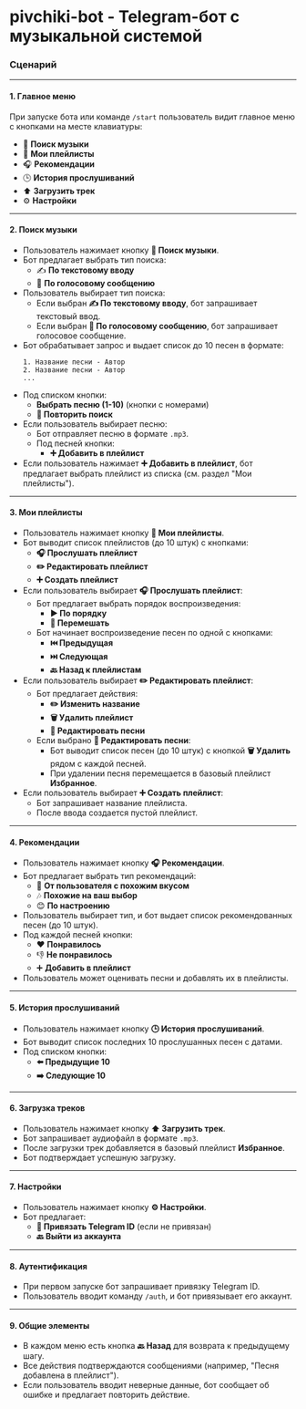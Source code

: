 # pivchiki-bot - Telegram-бот с музыкальной системой
### Сценарий 

---

#### **1. Главное меню**
При запуске бота или команде `/start` пользователь видит главное меню с кнопками на месте клавиатуры:
- 🎵 **Поиск музыки**
- 📁 **Мои плейлисты**
- 🎧 **Рекомендации**
- 🕒 **История прослушиваний**
- ⬆️ **Загрузить трек**
- ⚙️ **Настройки**

---

#### **2. Поиск музыки**
- Пользователь нажимает кнопку **🎵 Поиск музыки**.
- Бот предлагает выбрать тип поиска:
  - ✍️ **По текстовому вводу**
  - 🎤 **По голосовому сообщению**
- Пользователь выбирает тип поиска:
  - Если выбран  **✍️ По текстовому вводу**, бот запрашивает текстовый ввод.
  - Если выбран **🎤 По голосовому сообщению**, бот запрашивает голосовое сообщение.
- Бот обрабатывает запрос и выдает список до 10 песен в формате:
  ```
  1. Название песни - Автор
  2. Название песни - Автор
  ...
  ```
- Под списком кнопки:
  - **Выбрать песню (1-10)** (кнопки с номерами)
  - **🔄 Повторить поиск**
- Если пользователь выбирает песню:
  - Бот отправляет песню в формате `.mp3`.
  - Под песней кнопки:
    - **➕ Добавить в плейлист**
- Если пользователь нажимает **➕ Добавить в плейлист**, бот предлагает выбрать плейлист из списка (см. раздел "Мои плейлисты").

---

#### **3. Мои плейлисты**
- Пользователь нажимает кнопку **📁 Мои плейлисты**.
- Бот выводит список плейлистов (до 10 штук) с кнопками:
  - **🎧 Прослушать плейлист**
  - **✏️ Редактировать плейлист**
  - **➕ Создать плейлист**
- Если пользователь выбирает **🎧 Прослушать плейлист**:
  - Бот предлагает выбрать порядок воспроизведения:
    - **▶️ По порядку**
    - **🔀 Перемешать**
  - Бот начинает воспроизведение песен по одной с кнопками:
    - **⏮️ Предыдущая**
    - **⏭️ Следующая**
    - **🔙 Назад к плейлистам**
- Если пользователь выбирает **✏️ Редактировать плейлист**:
  - Бот предлагает действия:
    - **✏️ Изменить название**
    - **🗑️ Удалить плейлист**
    - **🎵 Редактировать песни**
  - Если выбрано **🎵 Редактировать песни**:
    - Бот выводит список песен (до 10 штук) с кнопкой **🗑️ Удалить** рядом с каждой песней.
    - При удалении песня перемещается в базовый плейлист **Избранное**.
- Если пользователь выбирает **➕ Создать плейлист**:
  - Бот запрашивает название плейлиста.
  - После ввода создается пустой плейлист.

---

#### **4. Рекомендации**
- Пользователь нажимает кнопку **🎧 Рекомендации**.
- Бот предлагает выбрать тип рекомендаций:
  - 👥 **От пользователя с похожим вкусом**
  - 🎶 **Похожие на ваш выбор**
  - 😊 **По настроению**
- Пользователь выбирает тип, и бот выдает список рекомендованных песен (до 10 штук).
- Под каждой песней кнопки:
  - ❤️ **Понравилось**
  - 👎 **Не понравилось**
  - ➕ **Добавить в плейлист**
- Пользователь может оценивать песни и добавлять их в плейлисты.

---

#### **5. История прослушиваний**
- Пользователь нажимает кнопку **🕒 История прослушиваний**.
- Бот выводит список последних 10 прослушанных песен с датами.
- Под списком кнопки:
  - **⬅️ Предыдущие 10**
  - **➡️ Следующие 10**

---

#### **6. Загрузка треков**
- Пользователь нажимает кнопку **⬆️ Загрузить трек**.
- Бот запрашивает аудиофайл в формате `.mp3`.
- После загрузки трек добавляется в базовый плейлист **Избранное**.
- Бот подтверждает успешную загрузку.

---

#### **7. Настройки**
- Пользователь нажимает кнопку **⚙️ Настройки**.
- Бот предлагает:
  - **🔑 Привязать Telegram ID** (если не привязан)
  - **🔙 Выйти из аккаунта**

---

#### **8. Аутентификация**
- При первом запуске бот запрашивает привязку Telegram ID.
- Пользователь вводит команду `/auth`, и бот привязывает его аккаунт.

---

#### **9. Общие элементы**
- В каждом меню есть кнопка **🔙 Назад** для возврата к предыдущему шагу.
- Все действия подтверждаются сообщениями (например, "Песня добавлена в плейлист").
- Если пользователь вводит неверные данные, бот сообщает об ошибке и предлагает повторить действие.

